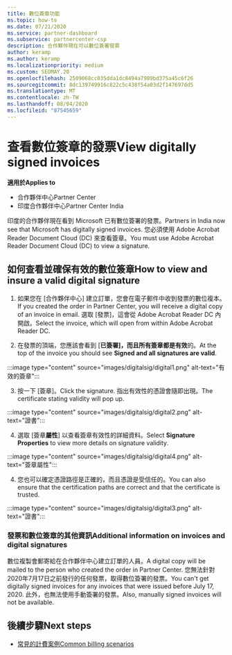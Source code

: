 ```yaml
---
title: 數位簽章功能
ms.topic: how-to
ms.date: 07/21/2020
ms.service: partner-dashboard
ms.subservice: partnercenter-csp
description: 合作夥伴現在可以數位簽署發票
author: keramp
ms.author: keramp
ms.localizationpriority: medium
ms.custom: SEOMAY.20
ms.openlocfilehash: 2509068cc035dda1dc8494a7989bd375a45c6f26
ms.sourcegitcommit: 8dc139749916c822c5c438f54a03d2f147697dd5
ms.translationtype: MT
ms.contentlocale: zh-TW
ms.lasthandoff: 08/04/2020
ms.locfileid: "87545659"
---
```

# <a name="view-digitally-signed-invoices"></a><span data-ttu-id="0013a-103">查看數位簽章的發票</span><span class="sxs-lookup"><span data-stu-id="0013a-103">View digitally signed invoices</span></span>

<span data-ttu-id="0013a-104">**適用於**</span><span class="sxs-lookup"><span data-stu-id="0013a-104">**Applies to**</span></span>

- <span data-ttu-id="0013a-105">合作夥伴中心</span><span class="sxs-lookup"><span data-stu-id="0013a-105">Partner Center</span></span>
- <span data-ttu-id="0013a-106">印度合作夥伴中心</span><span class="sxs-lookup"><span data-stu-id="0013a-106">Partner Center India</span></span>


<span data-ttu-id="0013a-107">印度的合作夥伴現在看到 Microsoft 已有數位簽署的發票。</span><span class="sxs-lookup"><span data-stu-id="0013a-107">Partners in India now see that Microsoft has digitally signed invoices.</span></span> <span data-ttu-id="0013a-108">您必須使用 Adobe Acrobat Reader Document Cloud (DC) 來查看簽章。</span><span class="sxs-lookup"><span data-stu-id="0013a-108">You must use Adobe Acrobat Reader Document Cloud (DC) to view a signature.</span></span>

## <a name="how-to-view-and-insure-a-valid-digital-signature"></a><span data-ttu-id="0013a-109">如何查看並確保有效的數位簽章</span><span class="sxs-lookup"><span data-stu-id="0013a-109">How to view and insure a valid digital signature</span></span>


1. <span data-ttu-id="0013a-110">如果您在 [合作夥伴中心] 建立訂單，您會在電子郵件中收到發票的數位複本。</span><span class="sxs-lookup"><span data-stu-id="0013a-110">If you created the order in Partner Center, you will receive a digital copy of an invoice in email.</span></span> <span data-ttu-id="0013a-111">選取 [發票]，這會從 Adobe Acrobat Reader DC 內開啟。</span><span class="sxs-lookup"><span data-stu-id="0013a-111">Select the invoice, which will open from within Adobe Acrobat Reader DC.</span></span>


2. <span data-ttu-id="0013a-112">在發票的頂端，您應該會看到 [**已簽署]，而且所有簽章都是有效**的。</span><span class="sxs-lookup"><span data-stu-id="0013a-112">At the top of the invoice you should see **Signed and all signatures are valid**.</span></span>
 
 :::image type="content" source="images/digitalsig/digital1.png" alt-text="有效的簽章":::

3. <span data-ttu-id="0013a-114">按一下 [簽章]。</span><span class="sxs-lookup"><span data-stu-id="0013a-114">Click the signature.</span></span> <span data-ttu-id="0013a-115">指出有效性的憑證會隨即出現。</span><span class="sxs-lookup"><span data-stu-id="0013a-115">The certificate stating validity will pop up.</span></span>

:::image type="content" source="images/digitalsig/digital2.png" alt-text="證書"::: 

4. <span data-ttu-id="0013a-117">選取 [簽章**屬性**] 以查看簽章有效性的詳細資料。</span><span class="sxs-lookup"><span data-stu-id="0013a-117">Select **Signature Properties** to view more details on signature validity.</span></span>

:::image type="content" source="images/digitalsig/digital4.png" alt-text="簽章屬性"::: 

4. <span data-ttu-id="0013a-119">您也可以確定憑證路徑是正確的，而且憑證是受信任的。</span><span class="sxs-lookup"><span data-stu-id="0013a-119">You can also ensure that the certification paths are correct and that the certificate is trusted.</span></span>

 :::image type="content" source="images/digitalsig/digital3.png" alt-text="證書":::

### <a name="additional-information-on-invoices-and-digital-signatures"></a><span data-ttu-id="0013a-121">發票和數位簽章的其他資訊</span><span class="sxs-lookup"><span data-stu-id="0013a-121">Additional information on invoices and digital signatures</span></span>

<span data-ttu-id="0013a-122">數位複製會郵寄給在合作夥伴中心建立訂單的人員。</span><span class="sxs-lookup"><span data-stu-id="0013a-122">A digital copy will be mailed to the person who created the order in Partner Center.</span></span> <span data-ttu-id="0013a-123">您無法針對2020年7月17日之前發行的任何發票，取得數位簽署的發票。</span><span class="sxs-lookup"><span data-stu-id="0013a-123">You can't get digitally signed invoices for any invoices that were issued before July 17, 2020.</span></span> <span data-ttu-id="0013a-124">此外，也無法使用手動簽署的發票。</span><span class="sxs-lookup"><span data-stu-id="0013a-124">Also, manually signed invoices will not be available.</span></span>

## <a name="next-steps"></a><span data-ttu-id="0013a-125">後續步驟</span><span class="sxs-lookup"><span data-stu-id="0013a-125">Next steps</span></span>

- [<span data-ttu-id="0013a-126">常見的計費案例</span><span class="sxs-lookup"><span data-stu-id="0013a-126">Common billing scenarios</span></span>](common-billing-scenarios.md)